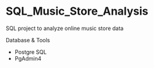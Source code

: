 # SQL_Music_Store_Analysis
SQL project to analyze online music store data

Database & Tools
- Postgre SQL
- PgAdmin4
